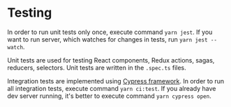 # Testing

In order to run unit tests only once, execute command `yarn jest`.
If you want to run server, which watches for changes in tests, run `yarn jest --watch`.

Unit tests are used for testing React components, Redux actions, sagas, reducers, selectors.
Unit tests are written in the `.spec.ts` files.

Integration tests are implemented using [Cypress framework](https://www.cypress.io/).
In order to run all integration tests, execute command `yarn ci:test`.
If you already have dev server running, it's better to execute command `yarn cypress open`.
